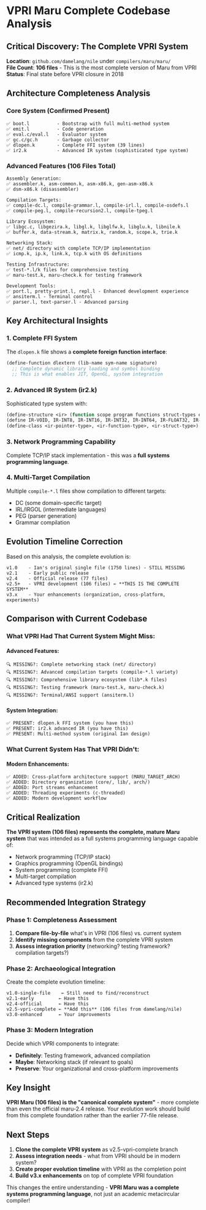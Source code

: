 # VPRI Maru Complete Codebase Analysis

## Critical Discovery: The Complete VPRI System

**Location**: `github.com/damelang/nile` under `compilers/maru/maru/`  
**File Count**: **106 files** - This is the most complete version of Maru from VPRI  
**Status**: Final state before VPRI closure in 2018

## Architecture Completeness Analysis

### Core System (Confirmed Present)
```
✅ boot.l          - Bootstrap with full multi-method system
✅ emit.l          - Code generation  
✅ eval.c/eval.l   - Evaluator system
✅ gc.c/gc.h       - Garbage collector
✅ dlopen.k        - Complete FFI system (39 lines)
✅ ir2.k           - Advanced IR system (sophisticated type system)
```

### Advanced Features (106 Files Total)
```
Assembly Generation:
✅ assembler.k, asm-common.k, asm-x86.k, gen-asm-x86.k
✅ dsm-x86.k (disassembler)

Compilation Targets:
✅ compile-dc.l, compile-grammar.l, compile-irl.l, compile-osdefs.l
✅ compile-peg.l, compile-recursion2.l, compile-tpeg.l

Library Ecosystem:
✅ libgc.c, libgezira.k, libgl.k, libglfw.k, libglu.k, libnile.k
✅ buffer.k, data-stream.k, matrix.k, random.k, scope.k, trie.k

Networking Stack:
✅ net/ directory with complete TCP/IP implementation
✅ icmp.k, ip.k, link.k, tcp.k with OS definitions

Testing Infrastructure:
✅ test-*.l/k files for comprehensive testing
✅ maru-test.k, maru-check.k for testing framework

Development Tools:
✅ port.l, pretty-print.l, repl.l - Enhanced development experience
✅ ansiterm.l - Terminal control
✅ parser.l, text-parser.l - Advanced parsing
```

## Key Architectural Insights

### 1. **Complete FFI System**
The `dlopen.k` file shows a **complete foreign function interface**:
```lisp
(define-function dlextern (lib-name sym-name signature)
  ;; Complete dynamic library loading and symbol binding
  ;; This is what enables JIT, OpenGL, system integration
```

### 2. **Advanced IR System (ir2.k)**
Sophisticated type system with:
```lisp
(define-structure <ir> (function scope program functions struct-types error-handler exports))
(define IR-VOID, IR-INT8, IR-INT16, IR-INT32, IR-INT64, IR-FLOAT32, IR-FLOAT64)
(define-class <ir-pointer-type>, <ir-function-type>, <ir-struct-type>)
```

### 3. **Network Programming Capability**
Complete TCP/IP stack implementation - this was a **full systems programming language**.

### 4. **Multi-Target Compilation**
Multiple `compile-*.l` files show compilation to different targets:
- DC (some domain-specific target)
- IRL/IRGOL (intermediate languages)
- PEG (parser generation)
- Grammar compilation

## Evolution Timeline Correction

Based on this analysis, the complete evolution is:

```
v1.0    - Ian's original single file (1750 lines) - STILL MISSING
v2.1    - Early public release
v2.4    - Official release (77 files)
v2.5+   - VPRI development (106 files) ← **THIS IS THE COMPLETE SYSTEM**
v3.x    - Your enhancements (organization, cross-platform, experiments)
```

## Comparison with Current Codebase

### What VPRI Had That Current System Might Miss:

#### **Advanced Features**:
```
🔍 MISSING?: Complete networking stack (net/ directory)
🔍 MISSING?: Advanced compilation targets (compile-*.l variety)
🔍 MISSING?: Comprehensive library ecosystem (lib*.k files)
🔍 MISSING?: Testing framework (maru-test.k, maru-check.k)
🔍 MISSING?: Terminal/ANSI support (ansiterm.l)
```

#### **System Integration**:
```
✅ PRESENT: dlopen.k FFI system (you have this)
✅ PRESENT: ir2.k advanced IR (you have this)  
✅ PRESENT: Multi-method system (original Ian design)
```

### What Current System Has That VPRI Didn't:

#### **Modern Enhancements**:
```
✅ ADDED: Cross-platform architecture support (MARU_TARGET_ARCH)
✅ ADDED: Directory organization (core/, lib/, arch/)
✅ ADDED: Port streams enhancement
✅ ADDED: Threading experiments (c-threaded)
✅ ADDED: Modern development workflow
```

## Critical Realization

**The VPRI system (106 files) represents the complete, mature Maru system** that was intended as a full systems programming language capable of:
- Network programming (TCP/IP stack)
- Graphics programming (OpenGL bindings)
- System programming (complete FFI)
- Multi-target compilation
- Advanced type systems (ir2.k)

## Recommended Integration Strategy

### Phase 1: Completeness Assessment
1. **Compare file-by-file** what's in VPRI (106 files) vs. current system
2. **Identify missing components** from the complete VPRI system
3. **Assess integration priority** (networking? testing framework? compilation targets?)

### Phase 2: Archaeological Integration
Create the complete evolution timeline:
```
v1.0-single-file    ← Still need to find/reconstruct
v2.1-early         ← Have this
v2.4-official      ← Have this  
v2.5-vpri-complete ← **Add this** (106 files from damelang/nile)
v3.0-enhanced      ← Your improvements
```

### Phase 3: Modern Integration
Decide which VPRI components to integrate:
- **Definitely**: Testing framework, advanced compilation
- **Maybe**: Networking stack (if relevant to goals)
- **Preserve**: Your organizational and cross-platform improvements

## Key Insight

**VPRI Maru (106 files) is the "canonical complete system"** - more complete than even the official maru-2.4 release. Your evolution work should build from this complete foundation rather than the earlier 77-file release.

## Next Steps

1. **Clone the complete VPRI system** as v2.5-vpri-complete branch
2. **Assess integration needs** - what from VPRI should be in modern system?
3. **Create proper evolution timeline** with VPRI as the completion point
4. **Build v3.x enhancements** on top of complete VPRI foundation

This changes the entire understanding - **VPRI Maru was a complete systems programming language**, not just an academic metacircular compiler!